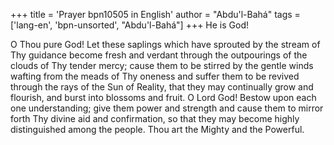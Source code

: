 +++
title = 'Prayer bpn10505 in English'
author = "Abdu'l-Bahá"
tags = ['lang-en', 'bpn-unsorted', "Abdu'l-Bahá"]
+++
He is God! 
 
O Thou pure God!  Let these saplings which have sprouted by the stream of Thy guidance become fresh and verdant through the outpourings of the clouds of Thy tender mercy; cause them to be stirred by the gentle winds wafting from the meads of Thy oneness and suffer them to be revived through the rays of the Sun of Reality, that they may continually grow and flourish, and burst into blossoms and fruit. 
O Lord God!  Bestow upon each one understanding; give them power and strength and cause them to mirror forth Thy divine aid and confirmation, so that they may become highly distinguished among the people. 
 	Thou art the Mighty and the Powerful.
